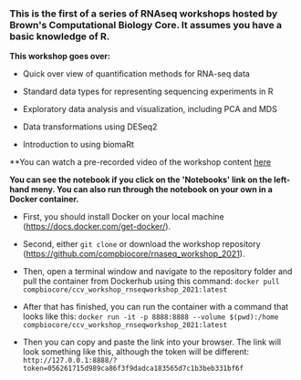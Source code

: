 ### This is the first of a series of RNAseq workshops hosted by Brown's Computational Biology Core. It assumes you have a basic knowledge of R.

**This workshop goes over:**                         

- Quick over view of quantification methods for RNA-seq data 
               
- Standard data types for representing sequencing experiments in R              
 
- Exploratory data analysis and visualization, including PCA and MDS              
 
- Data transformations using DESeq2              
 
- Introduction to using biomaRt               

**You can watch a pre-recorded video of the workshop content [here](https://brown.hosted.panopto.com/Panopto/Pages/Viewer.aspx?id=fd302267-f72b-47c6-b237-acbf01748234)

**You can see the notebook if you click on the 'Notebooks' link on the left-hand meny. You can also run through the notebook on your own in a Docker container.**           

- First, you should install Docker on your local machine (https://docs.docker.com/get-docker/).       

- Second, either `git clone` or download the workshop repository (https://github.com/compbiocore/rnaseq_workshop_2021).

- Then, open a terminal window and navigate to the repository folder and pull the container from Dockerhub using this command: `docker pull compbiocore/ccv_workshop_rnseqworkshop_2021:latest`

- After that has finished, you can run the container with a command that looks like this: `docker run -it -p 8888:8888 --volume $(pwd):/home compbiocore/ccv_workshop_rnseqworkshop_2021:latest`

- Then you can copy and paste the link into your browser. The link will look something like this, although the token will be different: `http://127.0.0.1:8888/?token=056261715d989ca86f3f9dadca183565d7c1b3beb331bf6f`

